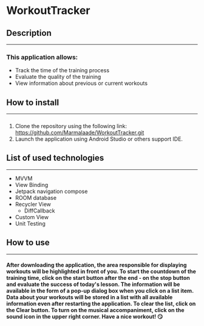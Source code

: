 # WorkoutTracker
## Description
___
### This application allows:
+ Track the time of the training process
+ Evaluate the quality of the training
+ View information about previous or current workouts

## How to install
___
### 
1. Сlone the repository using the following link: https://github.com/Marmalaade/WorkoutTracker.git
2. Launch the application using Android Studio or others support IDE.
## List of used technologies
___
+ MVVM
+ View Binding
+ Jetpack navigation compose
+ ROOM database
+ Recycler View
  + DiffCallback
+ Custom View
+ Unit Testing
## How to use 
___
#### After downloading the application, the area responsible for displaying workouts will be highlighted in front of you. To start the countdown of the training time, click on the **start** button after the end - on the **stop** button and evaluate the success of today's lesson. The information will be available in the form of a pop-up dialog box when you click on a list item. Data about your workouts will be stored in a list with all available information even after restarting the application. To clear the list, click on the **Clear** button. To turn on the musical accompaniment, click on the **sound icon** in the upper right corner. Have a nice workout! :smirk: